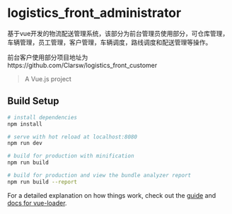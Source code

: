 # logistics_front_administrator


基于vue开发的物流配送管理系统，该部分为前台管理员使用部分，可仓库管理，车辆管理，员工管理，客户管理，车辆调度，路线调度和配送管理等操作。

前台客户使用部分项目地址为https://github.com/Clarsw/logistics_front_customer

> A Vue.js project

## Build Setup

``` bash
# install dependencies
npm install

# serve with hot reload at localhost:8080
npm run dev

# build for production with minification
npm run build

# build for production and view the bundle analyzer report
npm run build --report
```

For a detailed explanation on how things work, check out the [guide](http://vuejs-templates.github.io/webpack/) and [docs for vue-loader](http://vuejs.github.io/vue-loader).
